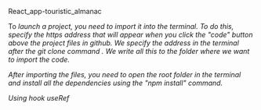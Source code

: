 React_app-touristic_almanac

To<i> launch a project, you need to import it into the terminal.<i> To do this, specify the https address that will appear when you click the "code" button above the project files in github.</i> We specify the address in the terminal after the git clone command . We write all this to the folder where we want to import the code.

After importing the files, you need to open the root folder in the terminal and install all the dependencies using the "npm install" command.

Using hook useRef
